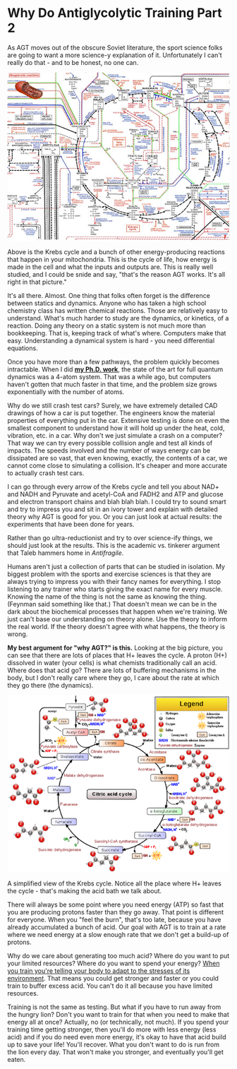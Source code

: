# Why Do Antiglycolytic Training Part 2

As AGT moves out of the obscure Soviet literature, the sport science folks are going to want a more science-y explanation of it. Unfortunately I can't really do that - and to be honest, no one can. 

![img](f001b70c-f799-44fc-a5dc-b7039558d058_640x484.jpeg)

Above is the Krebs cycle and a bunch of other energy-producing reactions that happen in your mitochondria. This is the cycle of life, how energy is made in the cell and what the inputs and outputs are. This is really well studied, and I could be snide and say, "that's the reason AGT works. It's all right in that picture."

It's all there. Almost. One thing that folks often forget is the difference between statics and dynamics. Anyone who has taken a high school chemistry class has written chemical reactions. Those are relatively easy to understand. What's much harder to study are the dynamics, or kinetics, of a reaction. Doing any theory on a static system is not much more than bookkeeping. That is, keeping track of what's where. Computers make that easy. Understanding a dynamical system is hard - you need differential equations.

Once you have more than a few pathways, the problem quickly becomes intractable. When I did **[my Ph.D. work](https://www.ncbi.nlm.nih.gov/pubmed/15267637)**, the state of the art for full quantum dynamics was a 4-atom system. That was a while ago, but computers haven't gotten that much faster in that time, and the problem size grows exponentially with the number of atoms.

Why do we still crash test cars? Surely, we have extremely detailed CAD drawings of how a car is put together. The engineers know the material properties of everything put in the car. Extensive testing is done on even the smallest component to understand how it will hold up under the heat, cold, vibration, etc. in a car. Why don't we just simulate a crash on a computer? That way we can try every possible collision angle and test all kinds of impacts. The speeds involved and the number of ways energy can be dissipated are so vast, that even knowing, exactly, the contents of a car, we cannot come close to simulating a collision. It's cheaper and more accurate to actually crash test cars.

I can go through every arrow of the Krebs cycle and tell you about NAD+ and NADH and Pyruvate and acetyl-CoA and FADH2 and ATP and glucose and electron transport chains and blah blah blah. I could try to sound smart and try to impress you and sit in an ivory tower and explain with detailed theory why AGT is good for you. Or you can just look at actual results: the experiments that have been done for years.

Rather than go ultra-reductionist and try to over science-ify things, we should just look at the results. This is the academic vs. tinkerer argument that Taleb hammers home in *Antifragile*.

Humans aren't just a collection of parts that can be studied in isolation. My biggest problem with the sports and exercise sciences is that they are always trying to impress you with their fancy names for everything. I stop listening to any trainer who starts giving the exact name for every muscle. Knowing the name of the thing is not the same as knowing the thing. (Feynman said something like that.) That doesn't mean we can be in the dark about the biochemical processes that happen when we're training. We just can't base our understanding on theory alone. Use the theory to inform the real world. If the theory doesn't agree with what happens, the theory is wrong.

**My best argument for "why AGT?" is this.** Looking at the big picture, you can see that there are lots of places that H+ leaves the cycle. A proton (H+) dissolved in water (your cells) is what chemists traditionally call an acid. Where does that acid go? There are lots of buffering mechanisms in the body, but I don't really care where they go, I care about the rate at which they go there (the dynamics).



![img](4256d347-cacb-412e-9f28-24459257aa7c_640x509.png)

A simplified view of the Krebs cycle. Notice all the place where H+ leaves the cycle - that's making the acid bath we talk about.

There will always be some point where you need energy (ATP) so fast that you are producing protons faster than they go away. That point is different for everyone. When you "feel the burn", that's too late, because you have already accumulated a bunch of acid. Our goal with AGT is to train at a rate where we need energy at a slow enough rate that we don't get a build-up of protons.

Why do we care about generating too much acid? Where do you want to put your limited resources? Where do you want to spend your energy? [When you train you're telling your body to adapt to the stresses of its environment](https://www.barbellstrategy.com/www.barbellstrategy.com//2018/01/why-do-antiglycolytic-training-part-1.html). That means you could get stronger and faster or you could train to buffer excess acid. You can't do it all because you have limited resources.

Training is not the same as testing. But what if you have to run away from the hungry lion? Don't you want to train for that when you need to make that energy all at once? Actually, no (or technically, not much). If you spend your training time getting stronger, then you'll do more with less energy (less acid) and if you do need even more energy, it's okay to have that acid build up to save your life! You'll recover. What you don't want to do is run from the lion every day. That won't make you stronger, and eventually you'll get eaten.